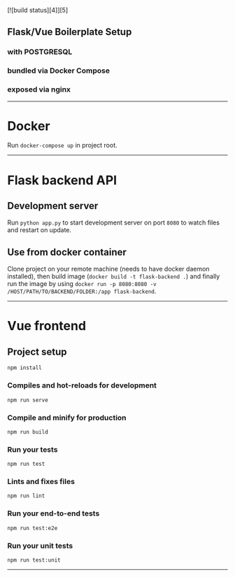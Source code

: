 [![build status][4]][5]
## Flask/Vue Boilerplate Setup 

### with POSTGRESQL
### bundled via Docker Compose
### exposed via nginx


----
# Docker

Run `docker-compose up` in project root.

----

# Flask backend API

## Development server

Run `python app.py` to start development server on port `8080` to watch files and restart on update.


## Use from docker container

Clone project on your remote machine (needs to have docker daemon installed), then build image (`docker build -t flask-backend .`) and finally run the image by using `docker run -p 8080:8080 -v /HOST/PATH/TO/BACKEND/FOLDER:/app flask-backend`.

----

# Vue frontend

## Project setup
```
npm install
```

### Compiles and hot-reloads for development
```
npm run serve
```

### Compile and minify for production
```
npm run build
```

### Run your tests
```
npm run test
```

### Lints and fixes files
```
npm run lint
```

### Run your end-to-end tests
```
npm run test:e2e
```

### Run your unit tests
```
npm run test:unit
```


----
